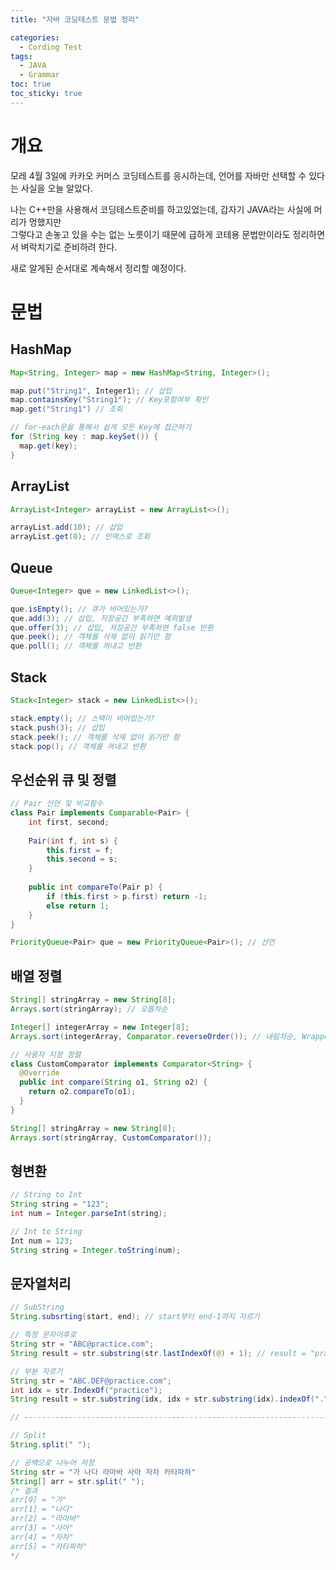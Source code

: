```yaml
---
title: "자바 코딩테스트 문법 정리"

categories:
  - Cording Test
tags:
  - JAVA
  - Grammar
toc: true
toc_sticky: true
---
```


# 개요

모레 4월 3일에 카카오 커머스 코딩테스트를 응시하는데, 언어를 자바만 선택할 수 있다는 사실을 오늘 알았다.  

나는 C++만을 사용해서 코딩테스트준비를 하고있었는데, 갑자기 JAVA라는 사실에 머리가 멍했지만  
그렇다고 손놓고 있을 수는 없는 노릇이기 때문에 급하게 코테용 문법만이라도 정리하면서 벼락치기로 준비하려 한다.

새로 알게된 순서대로 계속해서 정리할 예정이다.

# 문법

## HashMap
```java
Map<String, Integer> map = new HashMap<String, Integer>();

map.put("String1", Integer1); // 삽입
map.containsKey("String1"); // Key포함여부 확인
map.get("String1") // 조회

// for-each문을 통해서 쉽게 모든 Key에 접근하기
for (String key : map.keySet()) {
  map.get(key);
}
```

## ArrayList
```java
ArrayList<Integer> arrayList = new ArrayList<>();

arrayList.add(10); // 삽입
arrayList.get(0); // 인덱스로 조회
```

## Queue
```java
Queue<Integer> que = new LinkedList<>();

que.isEmpty(); // 큐가 비어있는가?
que.add(3); // 삽입, 저장공간 부족하면 예외발생
que.offer(3); // 삽입, 저장공간 부족하면 false 반환
que.peek(); // 객체를 삭제 없이 읽기만 함
que.poll(); // 객체를 꺼내고 반환
```

## Stack
```java
Stack<Integer> stack = new LinkedList<>();

stack.empty(); // 스택이 비어있는가?
stack.push(3); // 삽입
stack.peek(); // 객체를 삭제 없이 읽기만 함
stack.pop(); // 객체를 꺼내고 반환
```

## 우선순위 큐 및 정렬
``` java
// Pair 선언 및 비교함수
class Pair implements Comparable<Pair> {
    int first, second;
    
    Pair(int f, int s) {
        this.first = f;
        this.second = s;
    }
    
    public int compareTo(Pair p) {
        if (this.first > p.first) return -1;
        else return 1;
    }
}

PriorityQueue<Pair> que = new PriorityQueue<Pair>(); // 선언
```

## 배열 정렬
``` java
String[] stringArray = new String[8];
Arrays.sort(stringArray); // 오름차순

Integer[] integerArray = new Integer[8];
Arrays.sort(integerArray, Comparator.reverseOrder()); // 내림차순, Wrapper클래스 사용할 것

// 사용자 지정 정렬
class CustomComparator implements Comparator<String> {
  @Override
  public int compare(String o1, String o2) {
    return o2.compareTo(o1);
  }
}

String[] stringArray = new String[8];
Arrays.sort(stringArray, CustomComparator());
```

## 형변환
```java
// String to Int
String string = "123";
int num = Integer.parseInt(string);

// Int to String
Int num = 123;
String string = Integer.toString(num);
```

## 문자열처리
```java
// SubString
String.subsrting(start, end); // start부터 end-1까지 자르기

// 특정 문자이후로
String str = "ABC@practice.com";
String result = str.substring(str.lastIndexOf(@) + 1); // result = "practice.com"

// 부분 자르기
String str = "ABC.DEF@practice.com";
int idx = str.IndexOf("practice");
String result = str.substring(idx, idx + str.substring(idx).indexOf(".")); // result = "practice"

// --------------------------------------------------------------------------------------------------

// Split
String.split(" ");

// 공백으로 나누어 저장
String str = "가 나다 라마바 사아 자차 카타파하"
String[] arr = str.split(" ");
/* 결과
arr[0] = "가"
arr[1] = "나다"
arr[2] = "라마바"
arr[3] = "사아"
arr[4] = "자차"
arr[5] = "카타파하"
*/
```

